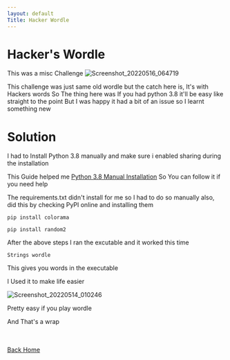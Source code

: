 ```yaml
---
layout: default
Title: Hacker Wordle
---
```


# Hacker's Wordle
This was a misc Challenge
![Screenshot_20220516_064719](https://user-images.githubusercontent.com/24994796/168521801-9cc92dfb-b721-4844-a6df-28be1e8cd406.png)

This challenge was just same old wordle but the catch here is, It's with Hackers words
So The thing here was If you had python 3.8 it'll be easy like straight to the point
But I was happy it had a bit of an issue so I learnt something new

# Solution

I had to Install Python 3.8 manually and make sure i enabled sharing during the installation

This Guide helped me [Python 3.8 Manual Installation](https://www.linuxcapable.com/how-to-install-python-3-8-on-ubuntu-22-04-lts/) So You can follow it if you need help

The requirements.txt didn't install for me so I had to do so manually also, did this by checking PyPI online and installing them

```pip install colorama```

```pip install random2```

After the above steps I ran the excutable and it worked this time

```Strings wordle```

This gives you words in the executable

I Used it to make life easier 

![Screenshot_20220514_010246](https://user-images.githubusercontent.com/24994796/168523434-5573d1d6-3a26-4a64-8190-e7cceff58e73.png)

Pretty easy if you play wordle

And That's a wrap 

<br> <br>
[Back Home](../../index.md)
<br>

